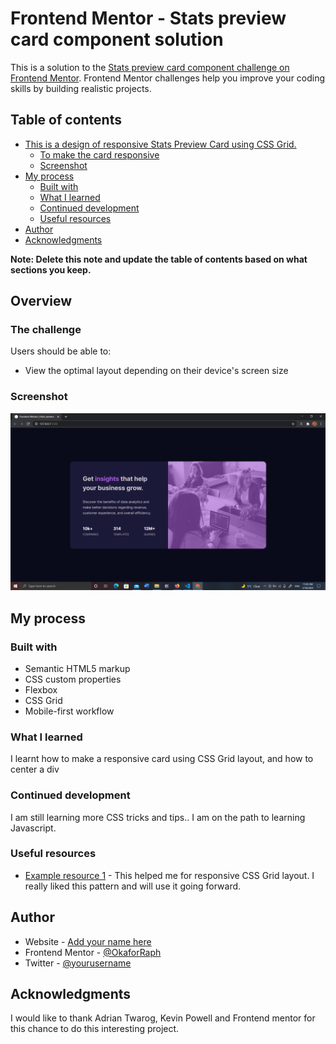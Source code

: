 # Frontend Mentor - Stats preview card component solution

This is a solution to the [Stats preview card component challenge on Frontend Mentor](https://www.frontendmentor.io/challenges/stats-preview-card-component-8JqbgoU62). Frontend Mentor challenges help you improve your coding skills by building realistic projects. 

## Table of contents

- [This is a design of responsive Stats Preview Card using CSS Grid.](#overview)
  - [To make the card responsive](#the-challenge)
  - [Screenshot](#screenshot)
- [My process](#my-process)
  - [Built with](#built-with)
  - [What I learned](#what-i-learned)
  - [Continued development](#continued-development)
  - [Useful resources](#useful-resources)
- [Author](#author)
- [Acknowledgments](#acknowledgments)

**Note: Delete this note and update the table of contents based on what sections you keep.**

## Overview

### The challenge

Users should be able to:

- View the optimal layout depending on their device's screen size

### Screenshot

![alt text](./images/screenshot.png)


## My process

### Built with

- Semantic HTML5 markup
- CSS custom properties
- Flexbox
- CSS Grid
- Mobile-first workflow


### What I learned

I learnt how to make a responsive card using CSS Grid layout, and how to center a div

### Continued development

I am still learning more CSS tricks and tips.. I am on the path to learning Javascript. 

### Useful resources

- [Example resource 1](https://www.youtube.com/c/AdrianTwarog) - This helped me for responsive CSS Grid layout. I really liked this pattern and will use it going forward.


## Author

- Website - [Add your name here](https://www.your-site.com)
- Frontend Mentor - [@OkaforRaph](https://www.frontendmentor.io/profile/OkaforRaph)
- Twitter - [@yourusername](https://www.twitter.com/Raphokafor_)


## Acknowledgments

I would like to thank Adrian Twarog, Kevin Powell and Frontend mentor for this chance to do this interesting project.

